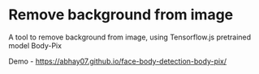 # Remove background from image
A tool to remove background from image, using Tensorflow.js pretrained model Body-Pix

Demo - https://abhay07.github.io/face-body-detection-body-pix/
